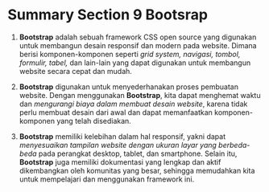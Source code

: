 # Summary Section 9 Bootsrap

1. **Bootstrap** adalah sebuah framework CSS open source yang digunakan untuk membangun desain responsif dan modern pada website. Dimana berisi komponen-komponen seperti _grid system, navigasi, tombol, formulir, tabel,_ dan lain-lain yang dapat digunakan untuk membangun website secara cepat dan mudah.

2. **Bootstrap** digunakan untuk menyederhanakan proses pembuatan website. Dengan menggunakan **Bootstrap**, kita dapat menghemat waktu dan _mengurangi biaya dalam membuat desain website_, karena tidak perlu membuat desain dari awal dan dapat memanfaatkan komponen-komponen yang telah disediakan.

3. **Bootstrap** memiliki kelebihan dalam hal responsif, yakni dapat _menyesuaikan tampilan website dengan ukuran layar yang berbeda-beda_ pada perangkat desktop, tablet, dan smartphone. Selain itu, **Bootstrap** juga memiliki dokumentasi yang lengkap dan aktif dikembangkan oleh komunitas yang besar, sehingga memudahkan kita untuk mempelajari dan menggunakan framework ini.